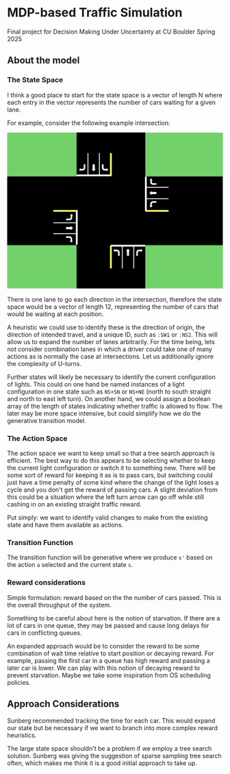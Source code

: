 # MDP-based Traffic Simulation

Final project for Decision Making Under Uncertainty at CU Boulder Spring 2025

## About the model

### The State Space

I think a good place to start for the state space is a vector of length N where
each entry in the vector represents the number of cars waiting for a given lane.

For example, consider the following example intersection:

![Intersection Diagram](IntersectionDiagram.jpg)

There is one lane to go each direction in the intersection, therefore the state space would be a vector of length 12, representing the number of cars that would be waiting at each position.

A heuristic we could use to identify these is the direction of origin, the direction of intended travel, and a unique ID, such as `:SW1` or `:NS2`. This will allow us to expand the number of lanes arbitrarily. For the time being, lets not consider combination lanes in which a driver could take one of many actions as is normally the case at intersections. Let us additionally ignore the complexity of U-turns.

Further states will likely be necessary to identify the current configuration of lights. This could on one hand be named instances of a light configuration in one state such as `NS+SN` or `NS+NE` (north to south straight and north to east left turn). On another hand, we could assign a boolean array of the length of states indicating whether traffic is allowed to flow. The later may be more space intensive, but could simplify how we do the generative transition model.

### The Action Space

The action space we want to keep small so that a tree search approach is efficient. The best way to do this appears to be selecting whether to keep the current light configuration or switch it to something new. There will be some sort of reward for keeping it as is to pass cars, but switching could just have a time penalty of some kind where the change of the light loses a cycle and you don't get the reward of passing cars. A slight deviation from this could be a situation where the left turn arrow can go off while still cashing in on an existing straight traffic reward.

Put simply: we want to identify valid changes to make from the existing state and have them available as actions.

### Transition Function

The transition function will be generative where we produce `s'` based on the action `a` selected and the current state `s`.

### Reward considerations

Simple formulation: reward based on the the number of cars passed. This is the overall throughput of the system. 

Something to be careful about here is the notion of starvation. If there are a lot of cars in one queue, they may be passed and cause long delays for cars in conflicting queues.

An expanded approach would be to consider the reward to be some combination of wait time relative to start position or decaying reward. For example, passing the first car in a queue has high reward and passing a later car is lower. We can play with this notion of decaying reward to prevent starvation. Maybe we take some inspiration from OS scheduling policies.

## Approach Considerations

Sunberg recommended tracking the time for each car. This would expand our state but be necessary if we want to branch into more complex reward heuristics.

The large state space shouldn't be a problem if we employ a tree search solution. Sunberg was giving the suggestion of sparse sampling tree search often, which makes me think it is a good initial approach to take up.

